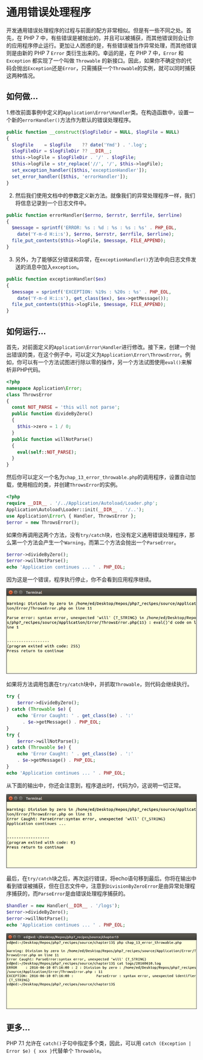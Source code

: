 # 通用错误处理程序

开发通用错误处理程序的过程与前面的配方非常相似。但是有一些不同之处。首先，在 PHP 7 中，有些错误是被抛出的，并且可以被捕获，而其他错误则会让你的应用程序停止运行。更加让人困惑的是，有些错误被当作异常处理，而其他错误则是由新的 PHP 7 `Error` 类衍生出来的。幸运的是，在 PHP 7 中，`Error` 和 `Exception` 都实现了一个叫做 `Throwable` 的新接口。因此，如果你不确定你的代码会抛出`Exception`还是`Error`，只需捕获一个`Throwable`的实例，就可以同时捕获这两种情况。

## 如何做...

1.修改前面事例中定义的`Application\Error\Handler`类。在构造函数中，设置一个新的`errorHandler()`方法作为默认的错误处理程序。

```php
public function __construct($logFileDir = NULL, $logFile = NULL)
{
  $logFile    = $logFile    ?? date('Ymd') . '.log';
  $logFileDir = $logFileDir ?? __DIR__;
  $this->logFile = $logFileDir . '/' . $logFile;
  $this->logFile = str_replace('//', '/', $this->logFile);
  set_exception_handler([$this,'exceptionHandler']);
  set_error_handler([$this, 'errorHandler']);
}
```

2. 然后我们使用文档中的参数定义新方法。就像我们的异常处理程序一样，我们将信息记录到一个日志文件中。

```php
public function errorHandler($errno, $errstr, $errfile, $errline)
{
  $message = sprintf('ERROR: %s : %d : %s : %s : %s' . PHP_EOL,
    date('Y-m-d H:i:s'), $errno, $errstr, $errfile, $errline);
  file_put_contents($this->logFile, $message, FILE_APPEND);
}
```

3. 另外，为了能够区分错误和异常，在`exceptionHandler()`方法中向日志文件发送的消息中加入`exception`。

```php
public function exceptionHandler($ex)
{
  $message = sprintf('EXCEPTION: %19s : %20s : %s' . PHP_EOL,
    date('Y-m-d H:i:s'), get_class($ex), $ex->getMessage());
  file_put_contents($this->logFile, $message, FILE_APPEND);
}
```

## 如何运行...

首先，对前面定义的`Application\Error\Handler`进行修改。接下来，创建一个抛出错误的类，在这个例子中，可以定义为`Application\Error\ThrowsError`。例如，你可以有一个方法试图进行除以零的操作，另一个方法试图使用`eval()`来解析非PHP代码。

```php
<?php
namespace Application\Error;
class ThrowsError
{
  const NOT_PARSE = 'this will not parse';
  public function divideByZero()
  {
    $this->zero = 1 / 0;
  }
  public function willNotParse()
  {
    eval(self::NOT_PARSE);
  }
}
```

然后你可以定义一个名为`chap_13_error_throwable.php`的调用程序，设置自动加载，使用相应的类，并创建`ThrowsError`的实例。

```php
<?php
require __DIR__ . '/../Application/Autoload/Loader.php';
Application\Autoload\Loader::init(__DIR__ . '/..');
use Application\Error\ { Handler, ThrowsError };
$error = new ThrowsError();
```

如果你再调用这两个方法，没有`try/catch`块，也没有定义通用错误处理程序，那么第一个方法会产生一个`Warning`，而第二个方法会抛出一个`ParseError`。

```php
$error->divideByZero();
$error->willNotParse();
echo 'Application continues ... ' . PHP_EOL;
```

因为这是一个错误，程序执行停止，你不会看到应用程序继续。

![](../../.gitbook/assets/image%20%28154%29.png)

如果将方法调用包裹在`try/catch`块中，并抓取`Throwable`，则代码会继续执行。

```php
try {
    $error->divideByZero();
} catch (Throwable $e) {
    echo 'Error Caught: ' . get_class($e) . ':' 
      . $e->getMessage() . PHP_EOL;
}
try {
    $error->willNotParse();
} catch (Throwable $e) {
    echo 'Error Caught: ' . get_class($e) . ':' 
    . $e->getMessage() . PHP_EOL;
}
echo 'Application continues ... ' . PHP_EOL;
```

从下面的输出中，你还会注意到，程序退出时，代码为0，这说明一切正常。

![](../../.gitbook/assets/image%20%28161%29.png)

最后，在`try/catch`块之后，再次运行错误，将echo语句移到最后。你将在输出中看到错误被捕获，但在日志文件中，注意到`DivisionByZeroError`是由异常处理程序捕获的，而`ParseError`是由错误处理程序捕获的。

```php
$handler = new Handler(__DIR__ . '/logs');
$error->divideByZero();
$error->willNotParse();
echo 'Application continues ... ' . PHP_EOL;
```

![](../../.gitbook/assets/image%20%28152%29.png)

## 更多...

PHP 7.1 允许在 `catch()`子句中指定多个类，因此，可以用 `catch (Exception | Error $e) { xxx }`代替单个 `Throwable`。

